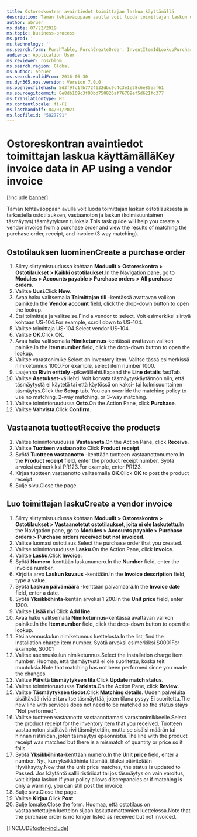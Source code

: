 ```yaml
---
title: Ostoreskontran avaintiedot toimittajan laskua käyttämällä
description: Tämän tehtäväoppaan avulla voit luoda toimittajan laskun ostotilauksesta ja tarkastella ostotilauksen, vastaanoton ja laskun (kolmisuuntainen täsmäytys) täsmäytyksen tuloksia.
author: abruer
ms.date: 07/22/2019
ms.topic: business-process
ms.prod: ''
ms.technology: ''
ms.search.form: PurchTable, PurchCreateOrder, InventItemIdLookupPurchase, PurchEditLines, VendEditInvoice, InventItemIdLookupSimple, VendInvoiceMatchingDetails
audience: Application User
ms.reviewer: roschlom
ms.search.region: Global
ms.author: abruer
ms.search.validFrom: 2016-06-30
ms.dyn365.ops.version: Version 7.0.0
ms.openlocfilehash: 5d3f9fc1fb7724632dbc9c4c3e1e28c6e85eaf61
ms.sourcegitcommit: 0e8db169c3f90bd750826af76709ef5d621fd377
ms.translationtype: HT
ms.contentlocale: fi-FI
ms.lasthandoff: 04/01/2021
ms.locfileid: "5827791"
---
```

# <a name="key-invoice-data-in-ap-using-a-vendor-invoice"></a><span data-ttu-id="0fef0-103">Ostoreskontran avaintiedot toimittajan laskua käyttämällä</span><span class="sxs-lookup"><span data-stu-id="0fef0-103">Key invoice data in AP using a vendor invoice</span></span>

[!include [banner](../../includes/banner.md)]

<span data-ttu-id="0fef0-104">Tämän tehtäväoppaan avulla voit luoda toimittajan laskun ostotilauksesta ja tarkastella ostotilauksen, vastaanoton ja laskun (kolmisuuntainen täsmäytys) täsmäytyksen tuloksia.</span><span class="sxs-lookup"><span data-stu-id="0fef0-104">This task guide will help you create a vendor invoice from a purchase order and view the results of matching the purchase order, receipt, and invoice (3 way matching).</span></span>


## <a name="create-a-purchase-order"></a><span data-ttu-id="0fef0-105">Ostotilauksen luominen</span><span class="sxs-lookup"><span data-stu-id="0fef0-105">Create a purchase order</span></span>
1. <span data-ttu-id="0fef0-106">Siirry siirtymisruudussa kohtaan **Moduulit > Ostoreskontra > Ostotilaukset > Kaikki ostotilaukset**.</span><span class="sxs-lookup"><span data-stu-id="0fef0-106">In the Navigation pane, go to **Modules > Accounts payable > Purchase orders > All purchase orders**.</span></span>
2. <span data-ttu-id="0fef0-107">Valitse **Uusi**.</span><span class="sxs-lookup"><span data-stu-id="0fef0-107">Click **New**.</span></span>
3. <span data-ttu-id="0fef0-108">Avaa haku valitsemalla **Toimittajan tili** -kentässä avattavan valikon painike.</span><span class="sxs-lookup"><span data-stu-id="0fef0-108">In the **Vendor account** field, click the drop-down button to open the lookup.</span></span>
4. <span data-ttu-id="0fef0-109">Etsi toimittaja ja valitse se.</span><span class="sxs-lookup"><span data-stu-id="0fef0-109">Find a vendor to select.</span></span> <span data-ttu-id="0fef0-110">Voit esimerkiksi siirtyä kohtaan US-104.</span><span class="sxs-lookup"><span data-stu-id="0fef0-110">For example, scroll down to US-104.</span></span>
5. <span data-ttu-id="0fef0-111">Valitse toimittaja US-104.</span><span class="sxs-lookup"><span data-stu-id="0fef0-111">Select vendor US-104.</span></span>
6. <span data-ttu-id="0fef0-112">Valitse **OK**.</span><span class="sxs-lookup"><span data-stu-id="0fef0-112">Click **OK**.</span></span>
7. <span data-ttu-id="0fef0-113">Avaa haku valitsemalla **Nimiketunnus**-kentässä avattavan valikon painike.</span><span class="sxs-lookup"><span data-stu-id="0fef0-113">In the **Item number** field, click the drop-down button to open the lookup.</span></span>
8. <span data-ttu-id="0fef0-114">Valitse varastonimike.</span><span class="sxs-lookup"><span data-stu-id="0fef0-114">Select an inventory item.</span></span> <span data-ttu-id="0fef0-115">Valitse tässä esimerkissä nimiketunnus 1000.</span><span class="sxs-lookup"><span data-stu-id="0fef0-115">For example, select item number 1000.</span></span>
9. <span data-ttu-id="0fef0-116">Laajenna **Rivin erittely** -pikavälilehti.</span><span class="sxs-lookup"><span data-stu-id="0fef0-116">Expand the **Line details** fastTab.</span></span>
10. <span data-ttu-id="0fef0-117">Valitse **Asetukset**-välilehti. Voit korvata täsmäytyskäytännön niin, että täsmäytystä ei käytetä tai että käytössä on kaksi- tai kolmisuuntainen täsmäytys.</span><span class="sxs-lookup"><span data-stu-id="0fef0-117">Click the **Setup** tab. You can override the matching policy to use no matching, 2-way matching, or 3-way matching.</span></span>  
11. <span data-ttu-id="0fef0-118">Valitse toimintoruudussa **Osto**.</span><span class="sxs-lookup"><span data-stu-id="0fef0-118">On the Action Pane, click **Purchase**.</span></span>
12. <span data-ttu-id="0fef0-119">Valitse **Vahvista**.</span><span class="sxs-lookup"><span data-stu-id="0fef0-119">Click **Confirm**.</span></span>

## <a name="receive-the-products"></a><span data-ttu-id="0fef0-120">Vastaanota tuotteet</span><span class="sxs-lookup"><span data-stu-id="0fef0-120">Receive the products</span></span>
1. <span data-ttu-id="0fef0-121">Valitse toimintoruudussa **Vastaanota**.</span><span class="sxs-lookup"><span data-stu-id="0fef0-121">On the Action Pane, click **Receive**.</span></span>
2. <span data-ttu-id="0fef0-122">Valitse **Tuotteen vastaanotto**.</span><span class="sxs-lookup"><span data-stu-id="0fef0-122">Click **Product receipt**.</span></span>
3. <span data-ttu-id="0fef0-123">Syötä **Tuotteen vastaanotto** -kenttään tuotteen vastaanottonumero.</span><span class="sxs-lookup"><span data-stu-id="0fef0-123">In the **Product receipt** field, enter the product receipt number.</span></span> <span data-ttu-id="0fef0-124">Syötä arvoksi esimerkiksi PR123.</span><span class="sxs-lookup"><span data-stu-id="0fef0-124">For example, enter PR123.</span></span>
4. <span data-ttu-id="0fef0-125">Kirjaa tuotteen vastaanotto valitsemalla **OK**.</span><span class="sxs-lookup"><span data-stu-id="0fef0-125">Click **OK** to post the product receipt.</span></span>
5. <span data-ttu-id="0fef0-126">Sulje sivu.</span><span class="sxs-lookup"><span data-stu-id="0fef0-126">Close the page.</span></span>

## <a name="create-a-vendor-invoice"></a><span data-ttu-id="0fef0-127">Luo toimittajan lasku</span><span class="sxs-lookup"><span data-stu-id="0fef0-127">Create a vendor invoice</span></span>
1. <span data-ttu-id="0fef0-128">Siirry siirtymisruudussa kohtaan **Moduulit > Ostoreskontra > Ostotilaukset > Vastaanotetut ostotilaukset, joita ei ole laskutettu**.</span><span class="sxs-lookup"><span data-stu-id="0fef0-128">In the Navigation pane, go to **Modules > Accounts payable > Purchase orders > Purchase orders received but not invoiced**.</span></span>
2. <span data-ttu-id="0fef0-129">Valitse luomasi ostotilaus.</span><span class="sxs-lookup"><span data-stu-id="0fef0-129">Select the purchase order that you created.</span></span>
3. <span data-ttu-id="0fef0-130">Valitse toimintoruudussa **Lasku**.</span><span class="sxs-lookup"><span data-stu-id="0fef0-130">On the Action Pane, click **Invoice**.</span></span>
4. <span data-ttu-id="0fef0-131">Valitse **Lasku**.</span><span class="sxs-lookup"><span data-stu-id="0fef0-131">Click **Invoice**.</span></span>
5. <span data-ttu-id="0fef0-132">Syötä **Numero**-kenttään laskunumero.</span><span class="sxs-lookup"><span data-stu-id="0fef0-132">In the **Number** field, enter the invoice number.</span></span>
6. <span data-ttu-id="0fef0-133">Kirjoita arvo **Laskun kuvaus** -kenttään.</span><span class="sxs-lookup"><span data-stu-id="0fef0-133">In the **Invoice description** field, type a value.</span></span>
7. <span data-ttu-id="0fef0-134">Syötä **Laskun päivämäärä** -kenttään päivämäärä.</span><span class="sxs-lookup"><span data-stu-id="0fef0-134">In the **Invoice date** field, enter a date.</span></span>
8. <span data-ttu-id="0fef0-135">Syötä **Yksikköhinta**-kentän arvoksi 1 200.</span><span class="sxs-lookup"><span data-stu-id="0fef0-135">In the **Unit price** field, enter 1200.</span></span>
9. <span data-ttu-id="0fef0-136">Valitse **Lisää rivi**.</span><span class="sxs-lookup"><span data-stu-id="0fef0-136">Click **Add line**.</span></span>
10. <span data-ttu-id="0fef0-137">Avaa haku valitsemalla **Nimiketunnus**-kentässä avattavan valikon painike.</span><span class="sxs-lookup"><span data-stu-id="0fef0-137">In the **Item number** field, click the drop-down button to open the lookup.</span></span>
11. <span data-ttu-id="0fef0-138">Etsi asennuskulun nimiketunnus luettelosta.</span><span class="sxs-lookup"><span data-stu-id="0fef0-138">In the list, find the installation charge item number.</span></span> <span data-ttu-id="0fef0-139">Syötä arvoksi esimerkiksi S0001</span><span class="sxs-lookup"><span data-stu-id="0fef0-139">For example, S0001</span></span>
12. <span data-ttu-id="0fef0-140">Valitse asennuskulun nimiketunnus.</span><span class="sxs-lookup"><span data-stu-id="0fef0-140">Select the installation charge item number.</span></span> <span data-ttu-id="0fef0-141">Huomaa, että täsmäytystä ei ole suoritettu, koska teit muutoksia.</span><span class="sxs-lookup"><span data-stu-id="0fef0-141">Note that matching has not been performed since you made the changes.</span></span>  
13. <span data-ttu-id="0fef0-142">Valitse **Päivitä täsmäytyksen tila**.</span><span class="sxs-lookup"><span data-stu-id="0fef0-142">Click **Update match status**.</span></span>
14. <span data-ttu-id="0fef0-143">Valitse toimintoruudussa **Tarkista**.</span><span class="sxs-lookup"><span data-stu-id="0fef0-143">On the Action Pane, click **Review**.</span></span>
15. <span data-ttu-id="0fef0-144">Valitse **Täsmäytyksen tiedot**.</span><span class="sxs-lookup"><span data-stu-id="0fef0-144">Click **Matching details**.</span></span> <span data-ttu-id="0fef0-145">Uuden palveluita sisältävää riviä ei tarvitse täsmäyttää, joten tilana pysyy Ei suoritettu.</span><span class="sxs-lookup"><span data-stu-id="0fef0-145">The new line with services does not need to be matched so the status stays "Not performed".</span></span>  
16. <span data-ttu-id="0fef0-146">Valitse tuotteen vastaanotto vastaanottamasi varastonimikkeelle.</span><span class="sxs-lookup"><span data-stu-id="0fef0-146">Select the product receipt for the inventory item that you received.</span></span> <span data-ttu-id="0fef0-147">Tuotteen vastaanoton sisältävä rivi täsmäytettiin, mutta se sisälsi määrän tai hinnan ristiriidan, joten täsmäytys epäonnistui.</span><span class="sxs-lookup"><span data-stu-id="0fef0-147">The line with the product receipt was matched but there is a mismatch of quantity or price so it fails.</span></span>  
17. <span data-ttu-id="0fef0-148">Syötä **Yksikköhinta**-kenttään numero.</span><span class="sxs-lookup"><span data-stu-id="0fef0-148">In the **Unit price** field, enter a number.</span></span> <span data-ttu-id="0fef0-149">Nyt, kun yksikköhinta täsmää, tilaksi päivitetään Hyväksytty.</span><span class="sxs-lookup"><span data-stu-id="0fef0-149">Now that the unit price matches, the status is updated to Passed.</span></span> <span data-ttu-id="0fef0-150">Jos käytäntö sallii ristiriidat tai jos täsmäytys on vain varoitus, voit kirjata laskun.</span><span class="sxs-lookup"><span data-stu-id="0fef0-150">If your policy allows discrepancies or if matching is only a warning, you can still post the invoice.</span></span>  
18. <span data-ttu-id="0fef0-151">Sulje sivu.</span><span class="sxs-lookup"><span data-stu-id="0fef0-151">Close the page.</span></span>
19. <span data-ttu-id="0fef0-152">Valitse **Kirjaa**.</span><span class="sxs-lookup"><span data-stu-id="0fef0-152">Click **Post**.</span></span>
20. <span data-ttu-id="0fef0-153">Sulje lomake.</span><span class="sxs-lookup"><span data-stu-id="0fef0-153">Close the form.</span></span> <span data-ttu-id="0fef0-154">Huomaa, että ostotilaus on vastaanotettujen luettelon sijaan laskuttamattomien luettelossa.</span><span class="sxs-lookup"><span data-stu-id="0fef0-154">Note that the purchase order is no longer listed as received but not invoiced.</span></span>  



[!INCLUDE[footer-include](../../../includes/footer-banner.md)]